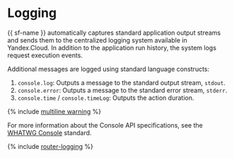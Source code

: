 # Logging

{{ sf-name }} automatically captures standard application output streams and sends them to the centralized logging system available in Yandex.Cloud. In addition to the application run history, the system logs request execution events.

Additional messages are logged using standard language constructs:

1. `console.log`: Outputs a message to the standard output stream, `stdout`.
1. `console.error`: Outputs a message to the standard error stream, `stderr`.
1. `console.time` / `console.timeLog`: Outputs the action duration.

{% include [multiline warning](../../../_includes/functions/multiline.md) %}

For more information about the Console API specifications, see the [WHATWG Console](https://console.spec.whatwg.org/) standard.

{% include [router-logging](../../../_includes/functions/router-logging.md) %}


